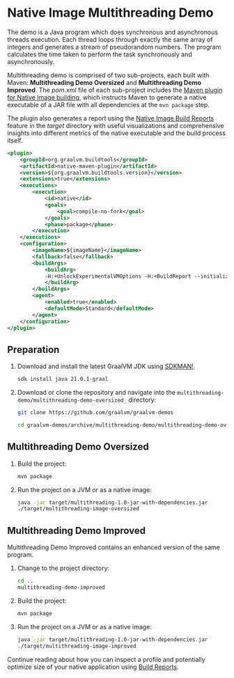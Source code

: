 # Native Image Multithreading Demo

The demo is a Java program which does synchronous and asynchronous threads execution.
Each thread loops through exactly the same array of integers and generates a stream of pseudorandom numbers.
The program calculates the time taken to perform the task synchronously and asynchronously.

Multithreading demo is comprised of two sub-projects, each built with Maven: **Multithreading Demo Oversized** and **Multithreading Demo Improved**.
The _pom.xml_ file of each sub-project includes the [Maven plugin for Native Image building](https://graalvm.github.io/native-build-tools/latest/maven-plugin.html), which instructs Maven to generate a native executable of a JAR file with all dependencies at the `mvn package` step.

The plugin also generates a report using the [Native Image Build Reports](https://www.graalvm.org/latest/reference-manual/native-image/overview/Options/#build-output-and-build-report) feature in the _target_ directory with useful visualizations and comprehensive insights into different metrics of the native executable and the build process itself.

```xml
<plugin>
    <groupId>org.graalvm.buildtools</groupId>
    <artifactId>native-maven-plugin</artifactId>
    <version>${org.graalvm.buildtools.version}</version>
    <extensions>true</extensions>
    <executions>
        <execution>
            <id>native</id>
            <goals>
                <goal>compile-no-fork</goal>
            </goals>
            <phase>package</phase>
        </execution>
    </executions>
    <configuration>
        <imageName>${imageName}</imageName>
        <fallback>false</fallback>
        <buildArgs>
            <buildArg>
            -H:+UnlockExperimentalVMOptions -H:+BuildReport --initialize-at-build-time
            </buildArg>
        </buildArgs>
        <agent>
            <enabled>true</enabled>
            <defaultMode>Standard</defaultMode>
        </agent>
    </configuration>
</plugin>
```

## Preparation

1. Download and install the latest GraalVM JDK using [SDKMAN!](https://sdkman.io/).
    ```bash
    sdk install java 21.0.1-graal
    ```

2. Download or clone the repository and navigate into the `multithreading-demo/multithreading-demo-oversized_` directory:
    ```bash
    git clone https://github.com/graalvm/graalvm-demos
    ```
    ```bash
    cd graalvm-demos/archive/multithreading-demo/multithreading-demo-oversized
    ```

## Multithreading Demo Oversized

1. Build the project:
    ```bash
    mvn package
    ```

2. Run the project on a JVM or as a native image:
    ```bash
    java -jar target/multithreading-1.0-jar-with-dependencies.jar
    ./target/multithreading-image-oversized
    ```

## Multithreading Demo Improved

Multithreading Demo Improved contains an enhanced version of the same program.

1. Change to the project directory:
    ```bash
    cd ..
    multithreading-demo-improved
    ```

2. Build the project:
    ```bash
    mvn package
    ```

3. Run the project on a JVM or as a native image:
    ```bash
    java -jar target/multithreading-1.0-jar-with-dependencies.jar
    ./target/multithreading-image-improved
    ```

Continue reading about how you can inspect a profile and potentially optimize size of your native application using [Build Reports](https://www.graalvm.org/latest/reference-manual/native-image/guides/optimize-native-executable-size-using-build-report/).